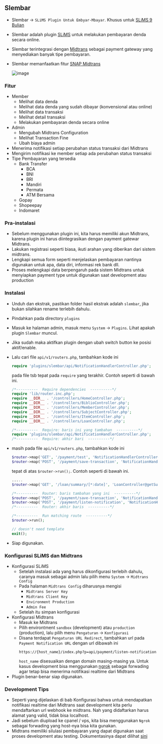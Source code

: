 ## Slembar
- Slembar -> `SLiMS Plugin Untuk Embyar-Mbayar`. Khusus untuk [SLiMS 9 Bulian](https://github.com/slims/slims9_bulian)
- Slembar adalah plugin [SLiMS](https://slims.web.id/web/) untuk melakukan pembayaran denda secara online.
- Slembar terintegrasi dengan [Midtrans](https://midtrans.com/) sebagai payment gateway yang menyediakan banyak tipe pembayaran.
- Slembar memanfaatkan fitur [SNAP Midtrans](https://snap-docs.midtrans.com/) 

  ![image](https://drive.google.com/uc?export=view&id=1_iygQeIBGNb_0VMH_XbmtS_kgtauyiWW)

### Fitur
- Member
    - Melihat data denda
    - Melihat data denda yang sudah dibayar (konvensional atau online)
    - Melihat data transaksi
    - Melihat detail transaksi
    - Melakukan pembayaran denda secara online
- Admin
    - Mengubah Midtrans Configuration
    - Melihat Transaction Fine
    - Ubah biaya admin
- Menerima notifikasi setiap perubahan status transaksi dari Midtrans
- Mengirim notifikasi ke member setiap ada perubahan status transaksi
- Tipe Pembayaran yang tersedia
    - Bank Transfer
        - BCA
        - BNI
        - BRI
        - Mandiri
        - Permata
        - ATM Bersama
    - Gopay
    - Shopeepay
    - Indomaret


### Pra-instalasi
- Sebelum menggunakan plugin ini, kita harus memiliki akun Midtrans, karena plugin ini harus diintegrasikan dengan payment gatewar Midtrans.
- Lakukan registrasi seperti biasa, ikuti arahan yang diberikan dari sistem midtrans.
- Lengkapi semua form seperti menjelaskan pembayaran nantinya digunakan untuk apa, data diri, informasi rek bank dll.
- Proses melengkapi data berpengaruh pada sistem Midtrans untuk menyiapkan payment type untuk digunakan saat development atau production


### Instalasi
- Unduh dan ekstrak, pastikan folder hasil ekstrak adalah `slembar`, jika bukan silahkan rename terlebih dahulu.
- Pindahkan pada directory `plugins`
- Masuk ke halaman admin, masuk menu `System` -> `Plugins`. Lihat apakah plugin `Slembar` muncul.
- Jika sudah maka aktifkan plugin dengan ubah switch button ke posisi aktif/enable.
- Lalu cari file `api/v1/routers.php`, tambahkan kode ini 
  ```php
  require 'plugins/slembar/api/NotificationHandlerController.php';
  ``` 
  pada file tsb tepat pada `require` yang terakhir. Contoh seperti di bawah ini.

  ```php
  /*----------  Require dependencies  ----------*/
  require 'lib/router.inc.php';
  require __DIR__ . '/controllers/HomeController.php';
  require __DIR__ . '/controllers/BiblioController.php';
  require __DIR__ . '/controllers/MemberController.php';
  require __DIR__ . '/controllers/SubjectController.php';
  require __DIR__ . '/controllers/ItemController.php';
  require __DIR__ . '/controllers/LoanController.php';

  /*----------  Require: baris ini yang tambahan  ----------*/
  require 'plugins/slembar/api/NotificationHandlerController.php';
  /*----------  Require: akhir bari  ----------*/
  ```
- masih pada file `api/v1/routers.php`, tambahkan kode ini
  ```php
  $router->map('GET', '/payment/test', 'NotificationHandlerController@paymentTest');
  $router->map('POST', '/payment/save-transaction', 'NotificationHandlerController@saveTransaction');
  ```
  tepat di atas `$router->run();`. Contoh seperti di bawah ini.

  ```php
  .....
  $router->map('GET', '/loan/summary/[*:date]', 'LoanController@getSummaryDate');

  /*----------  Router: baris tambahan yang ini  ----------*/
  $router->map('POST', '/payment/save-transaction', 'NotificationHandlerController@saveTransaction');
  $router->map('POST', '/payment/listen-notification', 'NotificationHandlerController@listenNotification');
  /*----------  Router: akhir baris  ----------*/

  /*----------  Run matching route  ----------*/
  $router->run();

  // doesn't need template
  exit();
  ```
- Siap digunakan.


### Konfigurasi SLiMS dan Midtrans
- Konfigurasi SLiMS
    - Setelah instalasi ada yang harus dikonfigurasi terlebih dahulu, caranya masuk sebagai admin lalu pilih menu `System` -> `Midtrans Config`
    - Pada halaman `Midtrans Config` diharusnya mengisi
        - `Midtrans Server Key`
        - `Midtrans Client Key`
        - `Environment Production`
        - `Admin Fee`
    - Setelah itu simpan konfigurasi
- Konfigurasi Midtrans
    - Masuk ke Midtrans
    - Pilih environtment `sandbox` (development) atau `production` (production), lalu pilih menu `Pengaturan` -> `Konfigurasi`
    - Disana terdapat `Pengaturan URL Redirect`, tambahkan url pada `Payment Notification URL` dengan url dibawah ini
      ```
      https://{host_name}/index.php?p=api/payment/listen-notification
      ```
      `host_name` disesuaikan dengan domain masing-masing ya. Untuk kasus development bisa menggunakan [ngrok](https://ngrok.com/) sebagai forwading agar tetap bisa menerima notifikasi realtime dari Midtrans
- Plugin benar-benar siap digunakan.

### Development Tips
- Seperti yang dijelaskan di bab Konfigurasi bahwa untuk mendapatkan notifikasi realtime dari Midtrans saat development kita perlu mendaftarkan url webhook ke midtrans. Nah yang didaftarkan harus alamat yang valid, tidak bisa localhost.
- Jadi sebelum diupload ke cpanel / vps, kita bisa menggunakan `Ngrok` sebagai forwading yang host-nya bisa kita gunakan.
- Midtrans memiliki silulasi pembayaran yang dapat digunakan saat proses development atau testing. Dokumentasinya dapat dilihat [sini](https://snap-docs.midtrans.com/#testing-credentials)
